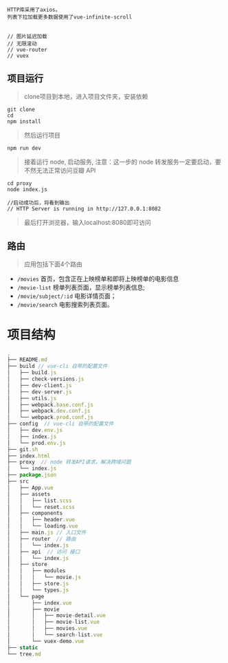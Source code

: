 ```
HTTP库采用了axios。
列表下拉加载更多数据使用了vue-infinite-scroll


// 图片延迟加载
// 无限滚动
// vue-router
// vuex
```

## 项目运行

> clone项目到本地，进入项目文件夹，安装依赖

```
git clone
cd
npm install
```

> 然后运行项目

```
npm run dev
```

> 接着运行 node, 启动服务, 注意：这一步的 node 转发服务一定要启动，要不然无法正常访问豆瓣 API

```
cd proxy
node index.js

//启动成功后，将看到输出
// HTTP Server is running in http://127.0.0.1:8082
```

> 最后打开浏览器，输入localhost:8080即可访问


## 路由

> 应用包括下面4个路由

* `/movies` 首页，包含正在上映榜单和即将上映榜单的电影信息
* `/movie-list` 榜单列表页面，显示榜单列表信息;
* `/movie/subject/:id` 电影详情页面；
* `/movie/search` 电影搜索列表页面。




# 项目结构
```javascript
.
├── README.md
├── build // vue-cli 自带的配置文件
│   ├── build.js
│   ├── check-versions.js
│   ├── dev-client.js
│   ├── dev-server.js
│   ├── utils.js
│   ├── webpack.base.conf.js
│   ├── webpack.dev.conf.js
│   └── webpack.prod.conf.js
├── config  // vue-cli 自带的配置文件
│   ├── dev.env.js
│   ├── index.js
│   └── prod.env.js
├── git.sh
├── index.html
├── proxy  // node 转发API请求，解决跨域问题
│   └── index.js
├── package.json
├── src
│   ├── App.vue
│   ├── assets
│   │   ├── list.scss
│   │   └── reset.scss
│   ├── components
│   │   ├── header.vue
│   │   └── loading.vue
│   ├── main.js // 入口文件
│   ├── router  // 路由
│   │   └── index.js
│   ├── api  // 访问 接口
│   │   └── index.js
│   ├── store
│   │   ├── modules
│   │   │   └── movie.js
│   │   ├── store.js
│   │   └── types.js
│   └── page
│       ├── index.vue
│       ├── movie
│       │   ├── movie-detail.vue
│       │   ├── movie-list.vue
│       │   ├── movies.vue
│       │   └── search-list.vue
│       └── vuex-demo.vue
├── static
└── tree.md
